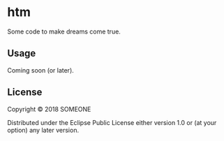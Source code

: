 # htm

Some code to make dreams come true.

## Usage

Coming soon (or later).

## License

Copyright © 2018 SOMEONE

Distributed under the Eclipse Public License either version 1.0 or (at
your option) any later version.

